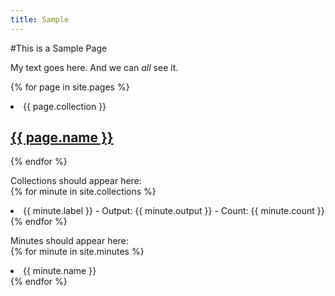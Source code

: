 ```yaml
---
title: Sample
---
```

#This is a Sample Page

My text goes here. And we can *all* see it.

{% for page in site.pages %}
  <li>{{ page.collection }}</li>
  <h2>
    <a href="{{ page.url }}">{{ page.name }}</a>
  </h2>
  <!-- <p>(( minfile.content | markdownify }}</p> -->

{% endfor %}

<p>Collections should appear here:<br>
{% for minute in site.collections %}
  <li>{{ minute.label }} - Output: {{ minute.output }} - Count: {{ minute.count }}</li>
{% endfor %}
</p>

<p>Minutes should appear here:<br>
{% for minute in site.minutes %}
  <li>{{ minute.name }}</li>
{% endfor %}
</p>
